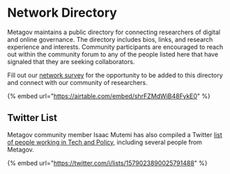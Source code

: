 # Network Directory

Metagov maintains a public directory for connecting researchers of digital and online governance. The directory includes bios, links, and research experience and interests. Community participants are encouraged to reach out within the community forum to any of the people listed here that have signaled that they are seeking collaborators.

Fill out our [network survey](joining-the-metagov-community.md) for the opportunity to be added to this directory and connect with our community of researchers.

{% embed url="https://airtable.com/embed/shrFZMdWiB48FykE0" %}

## Twitter List

Metagov community member Isaac Mutemi has also compiled a Twitter [list of people working in Tech and Policy](https://twitter.com/i/lists/1579023890025791488), including several people from Metagov.

{% embed url="https://twitter.com/i/lists/1579023890025791488" %}
